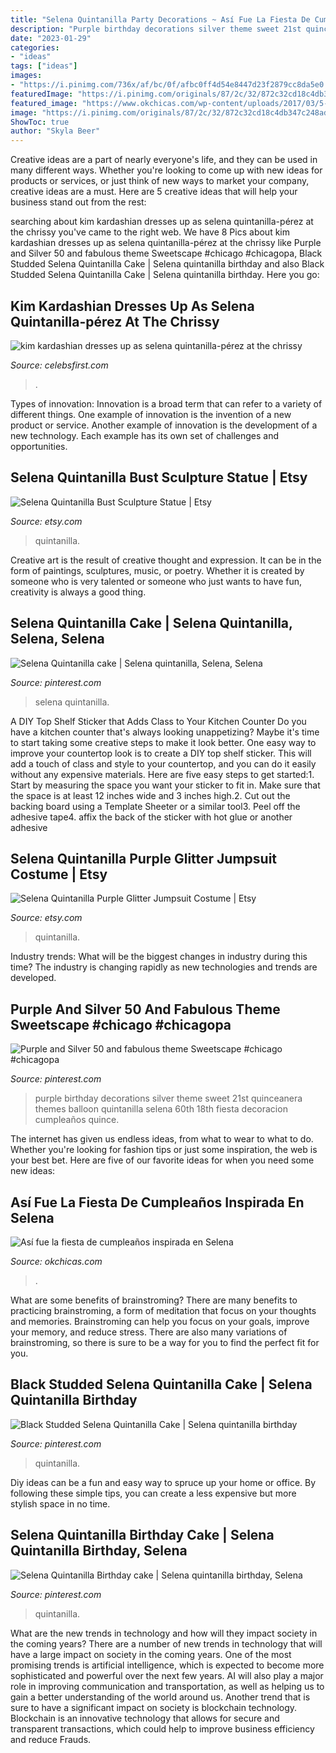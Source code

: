 ```yaml
---
title: "Selena Quintanilla Party Decorations ~ Así Fue La Fiesta De Cumpleaños Inspirada En Selena"
description: "Purple birthday decorations silver theme sweet 21st quinceanera themes balloon quintanilla selena 60th 18th fiesta decoracion cumpleaños quince"
date: "2023-01-29"
categories:
- "ideas"
tags: ["ideas"]
images:
- "https://i.pinimg.com/736x/af/bc/0f/afbc0ff4d54e8447d23f2879cc8da5e0.jpg"
featuredImage: "https://i.pinimg.com/originals/87/2c/32/872c32cd18c4db347c248adef9f726c4.jpg"
featured_image: "https://www.okchicas.com/wp-content/uploads/2017/03/5-94.jpg"
image: "https://i.pinimg.com/originals/87/2c/32/872c32cd18c4db347c248adef9f726c4.jpg"
ShowToc: true
author: "Skyla Beer"
---
```



Creative ideas are a part of nearly everyone's life, and they can be used in many different ways. Whether you're looking to come up with new ideas for products or services, or just think of new ways to market your company, creative ideas are a must. Here are 5 creative ideas that will help your business stand out from the rest: 

	

		
searching about kim kardashian dresses up as selena quintanilla-pérez at the chrissy you've came to the right web. We have 8 Pics about kim kardashian dresses up as selena quintanilla-pérez at the chrissy like Purple and Silver 50 and fabulous theme Sweetscape #chicago #chicagopa, Black Studded Selena Quintanilla Cake | Selena quintanilla birthday and also Black Studded Selena Quintanilla Cake | Selena quintanilla birthday. Here you go:
		
    
## Kim Kardashian Dresses Up As Selena Quintanilla-pérez At The Chrissy

<img loading=lazy src="https://www.celebsfirst.com/wp-content/uploads/2017/11/kim-kardashian-dresses-up-as-selena-quintanilla-pérez-at-the-chrissy-teigens-halloween-party-in-los-angeles-311017_4.jpg" onerror="this.onerror=null;this.src='https://tse4.mm.bing.net/th?id=OIP.6RcAhs8Werci5dmYSUtDOgHaNB&amp;pid=15.1';" alt="kim kardashian dresses up as selena quintanilla-pérez at the chrissy">

_Source: celebsfirst.com_

>. 

	

Types of innovation:
Innovation is a broad term that can refer to a variety of different things. One example of innovation is the invention of a new product or service. Another example of innovation is the development of a new technology. Each example has its own set of challenges and opportunities.

    
## Selena Quintanilla Bust Sculpture Statue | Etsy

<img loading=lazy src="https://i.etsystatic.com/22277492/r/il/393427/3119881002/il_fullxfull.3119881002_ixel.jpg" onerror="this.onerror=null;this.src='https://tse4.mm.bing.net/th?id=OIP.vzKmCk7uypAh6bWxLa_mNwHaJ4&amp;pid=15.1';" alt="Selena Quintanilla Bust Sculpture Statue | Etsy">

_Source: etsy.com_

>quintanilla. 

	

Creative art is the result of creative thought and expression. It can be in the form of paintings, sculptures, music, or poetry. Whether it is created by someone who is very talented or someone who just wants to have fun, creativity is always a good thing.

    
## Selena Quintanilla Cake | Selena Quintanilla, Selena, Selena

<img loading=lazy src="https://i.pinimg.com/originals/87/2c/32/872c32cd18c4db347c248adef9f726c4.jpg" onerror="this.onerror=null;this.src='https://tse2.mm.bing.net/th?id=OIP.1t3-0ays4frppwLkMJWR0QHaJ4&amp;pid=15.1';" alt="Selena Quintanilla cake | Selena quintanilla, Selena, Selena">

_Source: pinterest.com_

>selena quintanilla. 

	

A DIY Top Shelf Sticker that Adds Class to Your Kitchen Counter
Do you have a kitchen counter that's always looking unappetizing? Maybe it's time to start taking some creative steps to make it look better. One easy way to improve your countertop look is to create a DIY top shelf sticker. This will add a touch of class and style to your countertop, and you can do it easily without any expensive materials. Here are five easy steps to get started:1. Start by measuring the space you want your sticker to fit in. Make sure that the space is at least 12 inches wide and 3 inches high.2. Cut out the backing board using a Template Sheeter or a similar tool3. Peel off the adhesive tape4. affix the back of the sticker with hot glue or another adhesive
    
## Selena Quintanilla Purple Glitter Jumpsuit Costume | Etsy

<img loading=lazy src="https://i.etsystatic.com/7106654/r/il/6d0d6a/2505931380/il_1588xN.2505931380_se55.jpg" onerror="this.onerror=null;this.src='https://tse4.mm.bing.net/th?id=OIP.gY22KGOqW96Nkv6uMjq25AHaJ3&amp;pid=15.1';" alt="Selena Quintanilla Purple Glitter Jumpsuit Costume | Etsy">

_Source: etsy.com_

>quintanilla. 

	

Industry trends: What will be the biggest changes in industry during this time?
The industry is changing rapidly as new technologies and trends are developed.

    
## Purple And Silver 50 And Fabulous Theme Sweetscape #chicago #chicagopa

<img loading=lazy src="https://i.pinimg.com/736x/af/bc/0f/afbc0ff4d54e8447d23f2879cc8da5e0.jpg" onerror="this.onerror=null;this.src='https://tse3.mm.bing.net/th?id=OIP.pB-ihjf7mLjIy_DEhJqgGAHaJ3&amp;pid=15.1';" alt="Purple and Silver 50 and fabulous theme Sweetscape #chicago #chicagopa">

_Source: pinterest.com_

>purple birthday decorations silver theme sweet 21st quinceanera themes balloon quintanilla selena 60th 18th fiesta decoracion cumpleaños quince. 

	

The internet has given us endless ideas, from what to wear to what to do. Whether you're looking for fashion tips or just some inspiration, the web is your best bet. Here are five of our favorite ideas for when you need some new ideas: 

    
## Así Fue La Fiesta De Cumpleaños Inspirada En Selena

<img loading=lazy src="https://www.okchicas.com/wp-content/uploads/2017/03/5-94.jpg" onerror="this.onerror=null;this.src='https://tse3.mm.bing.net/th?id=OIP.IH0gzXGosDqU1hMSTnFNzwHaLP&amp;pid=15.1';" alt="Así fue la fiesta de cumpleaños inspirada en Selena">

_Source: okchicas.com_

>. 

	

What are some benefits of brainstroming?
There are many benefits to practicing brainstroming, a form of meditation that focus on your thoughts and memories. Brainstroming can help you focus on your goals, improve your memory, and reduce stress. There are also many variations of brainstroming, so there is sure to be a way for you to find the perfect fit for you.

    
## Black Studded Selena Quintanilla Cake | Selena Quintanilla Birthday

<img loading=lazy src="https://i.pinimg.com/originals/60/c8/47/60c8475e3455febff556fa186f9c04c9.jpg" onerror="this.onerror=null;this.src='https://tse4.mm.bing.net/th?id=OIP.c3-xXbkdCHpswUjIKWxrkgHaIY&amp;pid=15.1';" alt="Black Studded Selena Quintanilla Cake | Selena quintanilla birthday">

_Source: pinterest.com_

>quintanilla. 

	

Diy ideas can be a fun and easy way to spruce up your home or office. By following these simple tips, you can create a less expensive but more stylish space in no time.

    
## Selena Quintanilla Birthday Cake | Selena Quintanilla Birthday, Selena

<img loading=lazy src="https://i.pinimg.com/736x/0d/f2/19/0df219b40f47b2181ee3a5323af2e8f5--selena-quintanilla-birthday-birthday-cakes.jpg" onerror="this.onerror=null;this.src='https://tse1.mm.bing.net/th?id=OIP.MAAfdBGjQ2kzpiQN7FbueQHaHa&amp;pid=15.1';" alt="Selena Quintanilla Birthday cake | Selena quintanilla birthday, Selena">

_Source: pinterest.com_

>quintanilla. 

	

What are the new trends in technology and how will they impact society in the coming years?
There are a number of new trends in technology that will have a large impact on society in the coming years. One of the most promising trends is artificial intelligence, which is expected to become more sophisticated and powerful over the next few years. AI will also play a major role in improving communication and transportation, as well as helping us to gain a better understanding of the world around us. Another trend that is sure to have a significant impact on society is blockchain technology. Blockchain is an innovative technology that allows for secure and transparent transactions, which could help to improve business efficiency and reduce Frauds.

